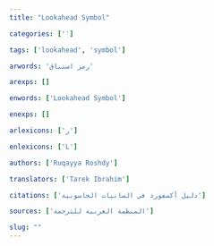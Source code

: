 ```yaml
---
title: "Lookahead Symbol"

categories: ['']

tags: ['lookahead', 'symbol']

arwords: 'رمز استباق'

arexps: []

enwords: ['Lookahead Symbol']

enexps: []

arlexicons: ['ر']

enlexicons: ['L']

authors: ['Ruqayya Roshdy']

translators: ['Tarek Ibrahim']

citations: ['دليل أكسفورد في السانيات الحاسوبية']

sources: ['المنظمة العربية للترجمة']

slug: ""
---
```

